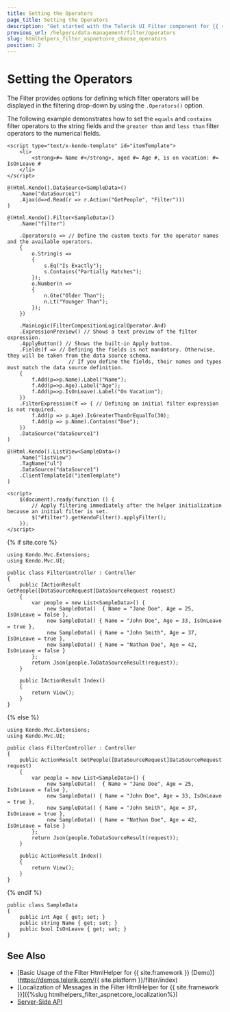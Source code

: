 ```yaml
---
title: Setting the Operators
page_title: Setting the Operators
description: "Get started with the Telerik UI Filter component for {{ site.framework }} and learn how to select its available filter operators."
previous_url: /helpers/data-management/filter/operators
slug: htmlhelpers_filter_aspnetcore_choose_operators
position: 2
---
```


# Setting the Operators

The Filter provides options for defining which filter operators will be displayed in the filtering drop-down by using the `.Operators()` option.

The following example demonstrates how to set the `equals` and `contains` filter operators to the string fields and the `greater than` and `less than` filter operators to the numerical fields.

```HtmlHelper
<script type="text/x-kendo-template" id="itemTemplate">
    <li>
        <strong>#= Name #</strong>, aged #= Age #, is on vacation: #= IsOnLeave #
    </li>
</script>

@(Html.Kendo().DataSource<SampleData>()
    .Name("dataSource1")
    .Ajax(d=>d.Read(r => r.Action("GetPeople", "Filter")))
)

@(Html.Kendo().Filter<SampleData>()
    .Name("filter")

    .Operators(o => // Define the custom texts for the operator names and the available operators.
    {
        o.String(s =>
        {
            s.Eq("Is Exactly");
            s.Contains("Partially Matches");
        });
        o.Number(n =>
        {
            n.Gte("Older Than");
            n.Lt("Younger Than");
        });
    })

    .MainLogic(FilterCompositionLogicalOperator.And)
    .ExpressionPreview() // Shows a text preview of the filter expression.
    .ApplyButton() // Shows the built-in Apply button.
    .Fields(f => // Defining the fields is not mandatory. Otherwise, they will be taken from the data source schema.
                    // If you define the fields, their names and types must match the data source definition.
    {
        f.Add(p=>p.Name).Label("Name");
        f.Add(p=>p.Age).Label("Age");
        f.Add(p=>p.IsOnLeave).Label("On Vacation");
    })
    .FilterExpression(f => { // Defining an initial filter expression is not required.
        f.Add(p => p.Age).IsGreaterThanOrEqualTo(30);
        f.Add(p => p.Name).Contains("Doe");
    })
    .DataSource("dataSource1")
)

@(Html.Kendo().ListView<SampleData>()
    .Name("listView")
    .TagName("ul")
    .DataSource("dataSource1")
    .ClientTemplateId("itemTemplate")
)

<script>
    $(document).ready(function () {
        // Apply filtering immediately after the helper initialization because an initial filter is set.
        $("#filter").getKendoFilter().applyFilter();
    });
</script>
```
{% if site.core %}
```Controller
using Kendo.Mvc.Extensions;
using Kendo.Mvc.UI;

public class FilterController : Controller
{
    public IActionResult GetPeople([DataSourceRequest]DataSourceRequest request)
    {
        var people = new List<SampleData>() {
             new SampleData()  { Name = "Jane Doe", Age = 25, IsOnLeave = false },
             new SampleData() { Name = "John Doe", Age = 33, IsOnLeave = true },
             new SampleData() { Name = "John Smith", Age = 37, IsOnLeave = true },
             new SampleData() { Name = "Nathan Doe", Age = 42, IsOnLeave = false }
        };
        return Json(people.ToDataSourceResult(request));
    }

    public IActionResult Index()
    {
        return View();
    }
}
```
{% else %}
```Controller
using Kendo.Mvc.Extensions;
using Kendo.Mvc.UI;

public class FilterController : Controller
{
    public ActionResult GetPeople([DataSourceRequest]DataSourceRequest request)
    {
        var people = new List<SampleData>() {
             new SampleData()  { Name = "Jane Doe", Age = 25, IsOnLeave = false },
             new SampleData() { Name = "John Doe", Age = 33, IsOnLeave = true },
             new SampleData() { Name = "John Smith", Age = 37, IsOnLeave = true },
             new SampleData() { Name = "Nathan Doe", Age = 42, IsOnLeave = false }
        };
        return Json(people.ToDataSourceResult(request));
    }

    public ActionResult Index()
    {
        return View();
    }
}
```
{% endif %}
```Model
public class SampleData
{
    public int Age { get; set; }
    public string Name { get; set; }
    public bool IsOnLeave { get; set; }
}
```

## See Also

* [Basic Usage of the Filter HtmlHelper for {{ site.framework }} (Demo)](https://demos.telerik.com/{{ site.platform }}/filter/index)
* [Localization of Messages in the Filter HtmlHelper for {{ site.framework }}]({%slug htmlhelpers_filter_aspnetcore_localization%})
* [Server-Side API](/api/filter)
